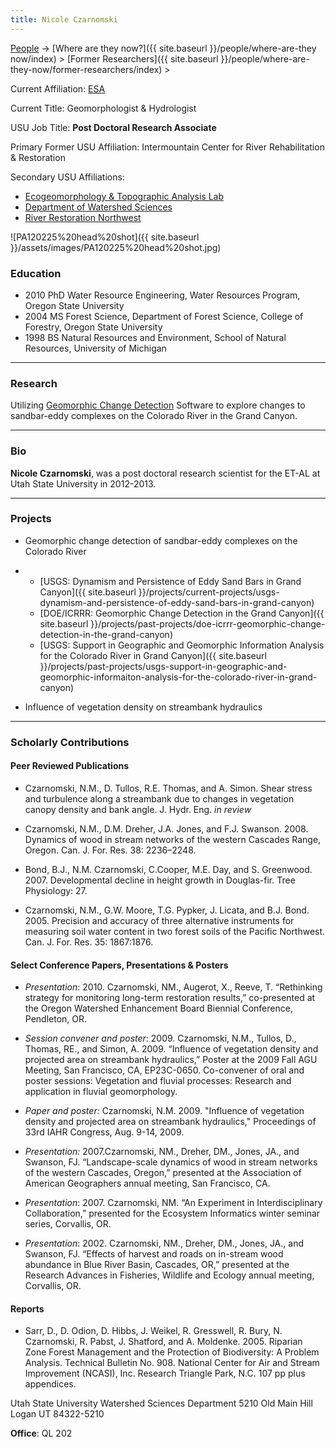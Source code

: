 ```yaml
---
title: Nicole Czarnomski
---
```




[People]({{site.baseurl}}/people/index) -> [Where are they now?]({{ site.baseurl }}/people/where-are-they now/index) > [Former Researchers]({{ site.baseurl }}/people/where-are-they-now/former-researchers/index) >

Current Affiliation: [ESA](http://www.esassoc.com/news/nicole-czarnomski-phd-joins-esa%E2%80%99s-northwest-water-group)

Current Title: Geomorphologist & Hydrologist

USU Job Title: **Post Doctoral Research Associate**

Primary Former USU Affiliation: Intermountain Center for River Rehabilitation & Restoration

Secondary USU Affiliations: 

- [Ecogeomorphology & Topographic Analysis Lab ](https://joewheaton-org.github.io/etal/)
- [Department of Watershed Sciences](http://qcnr.usu.edu/wats/)
- [River Restoration Northwest](http://www.rrnw.org/)



![PA120225%20head%20shot]({{ site.baseurl }}/assets/images/PA120225%20head%20shot.jpg)

### Education

- 2010 PhD Water Resource Engineering, Water Resources Program, Oregon State University
- 2004 MS Forest Science, Department of Forest Science, College of Forestry, Oregon State University
- 1998 BS Natural Resources and Environment, School of Natural Resources, University of Michigan

------

### Research

Utilizing [Geomorphic Change Detection](http://gcd.joewheaton.org/) Software to explore changes to sandbar-eddy complexes on the Colorado River in the Grand Canyon.

------

### Bio

**Nicole Czarnomski**, was a post doctoral research scientist for the ET-AL at Utah State University in 2012-2013. 

------

### Projects

- Geomorphic change detection of sandbar-eddy complexes on the Colorado River

- - [USGS: Dynamism and Persistence of Eddy Sand Bars in Grand Canyon]({{ site.baseurl }}/projects/current-projects/usgs-dynamism-and-persistence-of-eddy-sand-bars-in-grand-canyon)
  - [DOE/ICRRR: Geomorphic Change Detection in the Grand Canyon]({{ site.baseurl }}/projects/past-projects/doe-icrrr-geomorphic-change-detection-in-the-grand-canyon)
  - [USGS: Support in Geographic and Geomorphic Information Analysis for the Colorado River in Grand Canyon]({{ site.baseurl }}/projects/past-projects/usgs-support-in-geographic-and-geomorphic-informaiton-analysis-for-the-colorado-river-in-grand-canyon)

- Influence of vegetation density on streambank hydraulics

------

### Scholarly Contributions

#### Peer Reviewed Publications

- Czarnomski, N.M., D. Tullos, R.E. Thomas, and A. Simon. Shear stress and turbulence along a streambank due to changes in vegetation canopy density and bank angle. J. Hydr. Eng. *in review*


- Czarnomski, N.M., D.M. Dreher, J.A. Jones, and F.J. Swanson. 2008. Dynamics of wood in stream networks of the western Cascades Range, Oregon. Can. J. For. Res. 38: 2236–2248.


- Bond, B.J., N.M. Czarnomski, C.Cooper, M.E. Day, and S. Greenwood. 2007. Developmental decline in height growth in Douglas-fir. Tree Physiology: 27.


- Czarnomski, N.M., G.W. Moore, T.G. Pypker, J. Licata, and B.J. Bond. 2005. Precision and accuracy of three alternative instruments for measuring soil water content in two forest soils of the Pacific Northwest. Can. J. For. Res. 35: 1867:1876.

#### Select Conference Papers, Presentations & Posters

- *Presentation*: 2010. Czarnomski, NM., Augerot, X., Reeve, T. “Rethinking strategy for monitoring long-term restoration results,” co-presented at the Oregon Watershed Enhancement Board Biennial Conference, Pendleton, OR.


- *Session convener and poster*: 2009. Czarnomski, N.M., Tullos, D., Thomas, RE., and Simon, A. 2009. “Influence of vegetation density and projected area on streambank hydraulics,” Poster at the 2009 Fall AGU Meeting, San Francisco, CA, EP23C-0650. Co-convener of oral and poster sessions: Vegetation and fluvial processes: Research and application in fluvial geomorphology.


- *Paper and poster:* Czarnomski, N.M. 2009. "Influence of vegetation density and projected area on streambank hydraulics," Proceedings of 33rd IAHR Congress, Aug. 9-14, 2009.


- *Presentation:*  2007.Czarnomski, NM., Dreher, DM., Jones, JA., and Swanson, FJ. “Landscape-scale dynamics of wood in stream networks of the western Cascades, Oregon,” presented at the Association of American Geographers annual meeting, San Francisco, CA.


- *Presentation*: 2007. Czarnomski, NM. “An Experiment in Interdisciplinary Collaboration,” presented for the Ecosystem Informatics winter seminar series, Corvallis, OR.


- *Presentation*: 2002. Czarnomski, NM., Dreher, DM., Jones, JA., and Swanson, FJ. “Effects of harvest and roads on in-stream wood abundance in Blue River Basin, Cascades, OR,” presented at the Research Advances in Fisheries, Wildlife and Ecology annual meeting, Corvallis, OR. 

#### Reports

- Sarr, D., D. Odion, D. Hibbs, J. Weikel, R. Gresswell, R. Bury, N. Czarnomski, R. Pabst, J. Shatford, and A. Moldenke. 2005. Riparian Zone Forest Management and the Protection of Biodiversity: A Problem Analysis. Technical Bulletin No. 908. National Center for Air and Stream Improvement (NCASI), Inc. Research Triangle Park, N.C. 107 pp plus appendices.

Utah State University
Watershed Sciences Department
5210 Old Main Hill
Logan UT 84322-5210

**Office**:  QL 202
